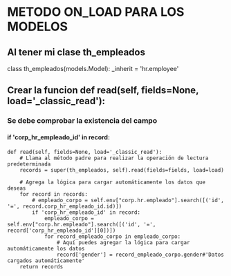 # METODO ON_LOAD PARA LOS MODELOS
## Al tener mi clase th_empleados
class th_empleados(models.Model):
    _inherit = 'hr.employee'

## Crear la funcion def read(self, fields=None, load='_classic_read'):
### Se debe comprobar la existencia del campo
#### if 'corp_hr_empleado_id' in record:

    def read(self, fields=None, load='_classic_read'):
        # Llama al método padre para realizar la operación de lectura predeterminada
        records = super(th_empleados, self).read(fields=fields, load=load)

        # Agrega la lógica para cargar automáticamente los datos que deseas
        for record in records:
            # empleado_corpo = self.env["corp.hr.empleado"].search([('id', '=', record.corp_hr_empleado_id.id)])
            if 'corp_hr_empleado_id' in record:
                empleado_corpo = self.env["corp.hr.empleado"].search([('id', '=', record['corp_hr_empleado_id'][0])])
                for record_empleado_corpo in empleado_corpo:
                    # Aquí puedes agregar la lógica para cargar automáticamente los datos
                    record['gender'] = record_empleado_corpo.gender#'Datos cargados automáticamente'
        return records
